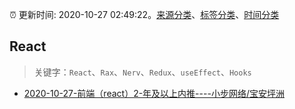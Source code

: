 :alarm_clock: 更新时间: 2020-10-27 02:49:22。[来源分类](../README.md)、[标签分类](../TAGS.md)、[时间分类](../TIMELINE.md)

## React


> 关键字：`React`、`Rax`、`Nerv`、`Redux`、`useEffect`、`Hooks`



- [2020-10-27-前端（react）2-年及以上内推----小步网络/宝安坪洲](https://www.v2ex.com/t/718896) 